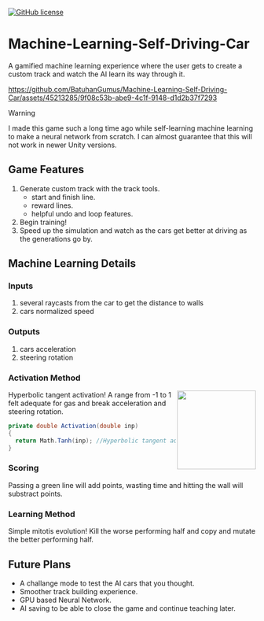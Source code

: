 [![GitHub license](https://img.shields.io/github/license/Naereen/StrapDown.js.svg)](/LICENSE)

# Machine-Learning-Self-Driving-Car

A gamified machine learning experience where the user gets to create a custom track and watch the AI learn its way through it.

https://github.com/BatuhanGumus/Machine-Learning-Self-Driving-Car/assets/45213285/9f08c53b-abe9-4c1f-9148-d1d2b37f7293

> [!WARNING]  
> I made this game such a long time ago while self-learning machine learning to make a neural network from scratch.
> I can almost guarantee that this will not work in newer Unity versions.

## Game Features
1. Generate custom track with the track tools.
   - start and finish line.
   - reward lines.
   - helpful undo and loop features.
2. Begin training!
3. Speed up the simulation and watch as the cars get better at driving as the generations go by.

## Machine Learning Details
### Inputs
1) several raycasts from the car to get the distance to walls
2) cars normalized speed
### Outputs
1) cars acceleration
2) steering rotation
### Activation Method

<img src="https://github.com/BatuhanGumus/Machine-Learning-Self-Driving-Car/assets/45213285/b857c034-cf6d-404c-8655-14bd0f1d02f4" align="right" height="160px">
Hyperbolic tangent activation! A range from -1 to 1 felt adequate for gas and break acceleration and steering rotation.

```cs
private double Activation(double inp)
{
  return Math.Tanh(inp); //Hyperbolic tangent activation
}
```

### Scoring
Passing a green line will add points, wasting time and hitting the wall will substract points.
### Learning Method
Simple mitotis evolution! Kill the worse performing half and copy and mutate the better performing half.

## Future Plans
- A challange mode to test the AI cars that you thought.
- Smoother track building experience.
- GPU based Neural Network.
- AI saving to be able to close the game and continue teaching later.
